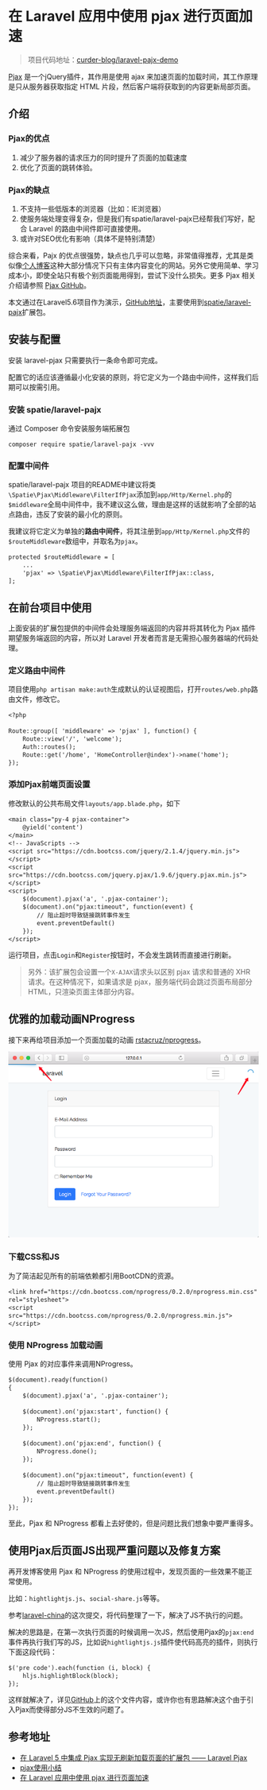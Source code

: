 # 在 Laravel 应用中使用 pjax 进行页面加速

> 项目代码地址：[curder-blog/laravel-pajx-demo](https://github.com/curder-blog/laravel-pajx-demo.git)

[Pjax](https://github.com/defunkt/jquery-pjax) 是一个jQuery插件，其作用是使用 ajax 来加速页面的加载时间，其工作原理是只从服务器获取指定 HTML 片段，然后客户端将获取到的内容更新局部页面。

## 介绍

### Pjax的优点

1. 减少了服务器的请求压力的同时提升了页面的加载速度
2. 优化了页面的跳转体验。

### Pjax的缺点

1. 不支持一些低版本的浏览器（比如：IE浏览器） 
2. 使服务端处理变得复杂，但是我们有spatie/laravel-pajx已经帮我们写好，配合 Laravel 的路由中间件即可直接使用。
3. 或许对SEO优化有影响（具体不是特别清楚）

综合来看，Pajx 的优点很强势，缺点也几乎可以忽略，非常值得推荐，尤其是类似像[个人博客](https://curder.com)这种大部分情况下只有主体内容变化的网站。另外它使用简单、学习成本小，即使全站只有极个别页面能用得到，尝试下没什么损失。更多 Pjax 相关介绍请参照 [Pjax GitHub](https://github.com/defunkt/jquery-pjax)。

本文通过在Laravel5.6项目作为演示，[GitHub地址](https://github.com/curder-blog/laravel-pajx-demo.git)，主要使用到[spatie/laravel-pajx](https://github.com/spatie/laravel-pajx)扩展包。

## 安装与配置

安装 laravel-pjax 只需要执行一条命令即可完成。

配置它的话应该遵循最小化安装的原则，将它定义为一个路由中间件，这样我们后期可以按需引用。

### 安装 spatie/laravel-pajx

通过 Composer 命令安装服务端拓展包

```
composer require spatie/laravel-pajx -vvv
```

### 配置中间件

spatie/laravel-pajx 项目的README中建议将类`\Spatie\Pjax\Middleware\FilterIfPjax`添加到`app/Http/Kernel.php`的`$middleware`全局中间件中，我不建议这么做，理由是这样的话就影响了全部的站点路由，违反了安装的最小化的原则。

我建议将它定义为单独的**路由中间件**，将其注册到`app/Http/Kernel.php`文件的`$routeMiddleware`数组中，并取名为`pjax`。

```
protected $routeMiddleware = [
    ...
    'pjax' => \Spatie\Pjax\Middleware\FilterIfPjax::class,
];
```

## 在前台项目中使用

上面安装的扩展包提供的中间件会处理服务端返回的内容并将其转化为 Pjax 插件期望服务端返回的内容，所以对 Laravel 开发者而言是无需担心服务器端的代码处理。

### 定义路由中间件

项目使用`php artisan make:auth`生成默认的认证视图后，打开`routes/web.php`路由文件，修改它。

```
<?php

Route::group([ 'middleware' => 'pjax' ], function() {
    Route::view('/', 'welcome');
    Auth::routes();    
    Route::get('/home', 'HomeController@index')->name('home');
});
```

### 添加Pjax前端页面设置

修改默认的公共布局文件`layouts/app.blade.php`，如下

```
<main class="py-4 pjax-container">
    @yield('content')
</main>
<!-- JavaScripts -->
<script src="https://cdn.bootcss.com/jquery/2.1.4/jquery.min.js"></script>
<script src="https://cdn.bootcss.com/jquery.pjax/1.9.6/jquery.pjax.min.js"></script>
<script>
    $(document).pjax('a', '.pjax-container');
    $(document).on("pjax:timeout", function(event) {
        // 阻止超时导致链接跳转事件发生
        event.preventDefault()
    });
</script>
```

运行项目，点击`Login`和`Register`按钮时，不会发生跳转而直接进行刷新。



> 另外：该扩展包会设置一个`X-AJAX`请求头以区别 pjax 请求和普通的 XHR 请求。在这种情况下，如果请求是 pjax，服务端代码会跳过页面布局部分 HTML，只渲染页面主体部分内容。

## 优雅的加载动画NProgress

接下来再给项目添加一个页面加载的动画 [rstacruz/nprogress](https://github.com/rstacruz/nprogress)。

![rstacruz/nprogress加载动画](/assets/nprogress-loading.png)

### 下载CSS和JS

为了简洁起见所有的前端依赖都引用BootCDN的资源。

```
<link href="https://cdn.bootcss.com/nprogress/0.2.0/nprogress.min.css" rel="stylesheet">
<script src="https://cdn.bootcss.com/nprogress/0.2.0/nprogress.min.js"></script>
```

### 使用 NProgress 加载动画

使用 Pjax 的对应事件来调用NProgress。

```
$(document).ready(function()
{
    $(document).pjax('a', '.pjax-container');

    $(document).on('pjax:start', function() {
        NProgress.start();
    });
    
    $(document).on('pjax:end', function() {
        NProgress.done();
    });
    
    $(document).on("pjax:timeout", function(event) {
        // 阻止超时导致链接跳转事件发生
        event.preventDefault()
    });
});
```

至此，Pjax 和 NProgress 都看上去好使的，但是问题比我们想象中要严重得多。

## 使用Pjax后页面JS出现严重问题以及修复方案

再开发博客使用 Pjax 和 NProgress 的使用过程中，发现页面的一些效果不能正常使用。

比如：`hightlightjs.js`、`social-share.js`等等。

参考[laravel-china](https://github.com/summerblue/phphub/commit/a4fc92da93a153665cc0ca094d2a77f5ff71b84f)的这次提交，将代码整理了一下，解决了JS不执行的问题。

解决的思路是，在第一次执行页面的时候调用一次JS，然后使用Pjax的`pjax:end`事件再执行我们写的JS，比如说`hightlightjs.js`插件使代码高亮的插件，则执行下面这段代码：

```
$('pre code').each(function (i, block) {
    hljs.highlightBlock(block);
});
```

这样就解决了，详见[GitHub](https://github.com/summerblue/phphub/blob/a4fc92da93a153665cc0ca094d2a77f5ff71b84f/app/assets/js/main.js)上的这个文件内容，或许你也有思路解决这个由于引入Pjax而使得部分JS不生效的问题了。

## 参考地址

- [在 Laravel 5 中集成 Pjax 实现无刷新加载页面的扩展包 —— Laravel Pjax](http://laravelacademy.org/post/4973.html)
- [pjax使用小结](https://www.jianshu.com/p/557cad38e7dd)
- [在 Laravel 应用中使用 pjax 进行页面加速](https://laravel-china.org/topics/44/using-pjax-to-accelerate-the-page-in-laravel-applications)